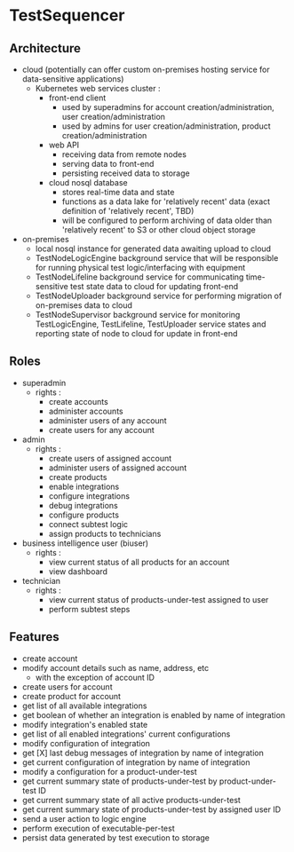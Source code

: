 # TestSequencer

## Architecture 
- cloud (potentially can offer custom on-premises hosting service for data-sensitive applications)
  - Kubernetes web services cluster :
    - front-end client
      - used by superadmins for account creation/administration, user creation/administration
      - used by admins for user creation/administration, product creation/administration
    - web API
      - receiving data from remote nodes
      - serving data to front-end
      - persisting received data to storage
    - cloud nosql database
      - stores real-time data and state
      - functions as a data lake for 'relatively recent' data (exact definition of 'relatively recent', TBD)
      - will be configured to perform archiving of data older than 'relatively recent' to S3 or other cloud object storage
- on-premises
  - local nosql instance for generated data awaiting upload to cloud
  - TestNodeLogicEngine background service that will be responsible for running physical test logic/interfacing with equipment
  - TestNodeLifeline background service for communicating time-sensitive test state data to cloud for updating front-end
  - TestNodeUploader background service for performing migration of on-premises data to cloud
  - TestNodeSupervisor background service for monitoring TestLogicEngine, TestLifeline, TestUploader service states and reporting state of node to cloud for update in front-end

## Roles
- superadmin
  - rights :
    - create accounts 
    - administer accounts
    - administer users of any account
    - create users for any account
- admin
  - rights : 
    - create users of assigned account
    - administer users of assigned account
    - create products
    - enable integrations
    - configure integrations
    - debug integrations
    - configure products
    - connect subtest logic
    - assign products to technicians
- business intelligence user (biuser)
  - rights :
    - view current status of all products for an account
    - view dashboard
- technician
  - rights :
    - view current status of products-under-test assigned to user
    - perform subtest steps

## Features
- create account
- modify account details such as name, address, etc
  - with the exception of account ID
- create users for account
- create product for account
- get list of all available integrations
- get boolean of whether an integration is enabled by name of integration
- modify integration's enabled state
- get list of all enabled integrations' current configurations
- modify configuration of integration
- get [X] last debug messages of integration by name of integration
- get current configuration of integration by name of integration
- modify a configuration for a product-under-test
- get current summary state of products-under-test by product-under-test ID
- get current summary state of all active products-under-test
- get current summary state of products-under-test by assigned user ID
- send a user action to logic engine
- perform execution of executable-per-test
- persist data generated by test execution to storage
